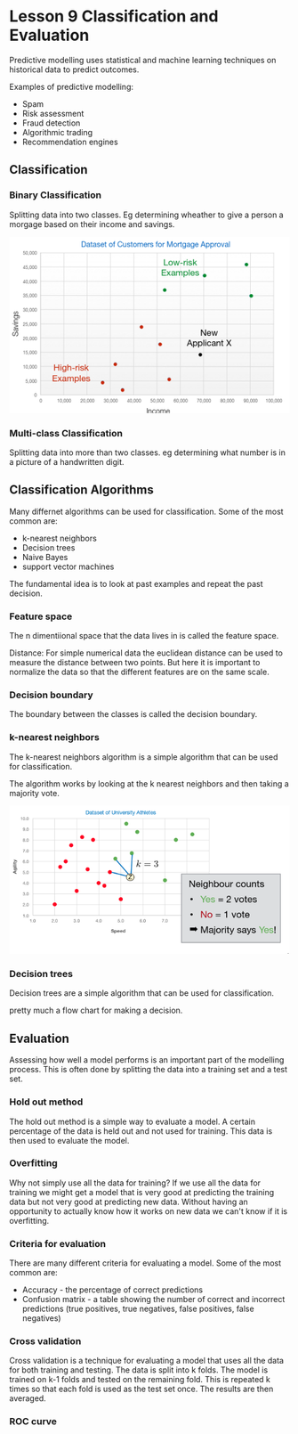 # Lesson 9 Classification and Evaluation

Predictive modelling uses statistical and machine learning techniques on historical data to  predict outcomes.

Examples of predictive modelling:

* Spam
* Risk assessment
* Fraud detection
* Algorithmic trading
* Recommendation engines

## Classification

### Binary Classification

Splitting  data into two classes.
Eg determining wheather to give a person a morgage based on their income and savings.

![binary classification](/.images/2023-04-28-13-34-04.png)

### Multi-class Classification

Splitting data into more than two classes.
eg determining what number is in a picture of a handwritten digit.


## Classification Algorithms

Many differnet algorithms can be used for classification. Some of the most common are:

* k-nearest neighbors
* Decision trees
* Naive Bayes
* support vector machines

The fundamental idea is to look at past examples and repeat the past decision.

### Feature space

The n dimentiional space that the data lives in is called the feature space.

Distance:
For simple numerical data the euclidean distance can be used to measure the distance between two points.
But here it is important to normalize the data so that the different features are on the same scale.

### Decision boundary

The boundary between the classes is called the decision boundary.

### k-nearest neighbors

The k-nearest neighbors algorithm is a simple algorithm that can be used for classification.

The algorithm works by looking at the k nearest neighbors and then taking a majority vote.

![](/.images/k_neares_neigbour.png)

### Decision trees

Decision trees are a simple algorithm that can be used for classification.

pretty much a flow chart for making a decision.

## Evaluation

Assessing how well a model performs is an important part of the modelling process.
This is often done by splitting the data into a training set and a test set.

### Hold out method

The hold out method is a simple way to evaluate a model.
A certain percentage of the data is held out and not used for training. This data is then used to evaluate the model.

### Overfitting

Why not simply use all the data for training?
If we use all the data for training we might get a model that is very good at predicting the training data but not very good at predicting new data. Without having an opportunity to actually know how it works on new data we can't know if it is overfitting.

### Criteria for evaluation

There are many different criteria for evaluating a model. Some of the most common are:

* Accuracy - the percentage of correct predictions
* Confusion matrix - a table showing the number of correct and incorrect predictions (true positives, true negatives, false positives, false negatives)

### Cross validation

Cross validation is a technique for evaluating a model that uses all the data for both training and testing. The data is split into k folds. The model is trained on k-1 folds and tested on the remaining fold. This is repeated k times so that each fold is used as the test set once. The results are then averaged.

### ROC curve
